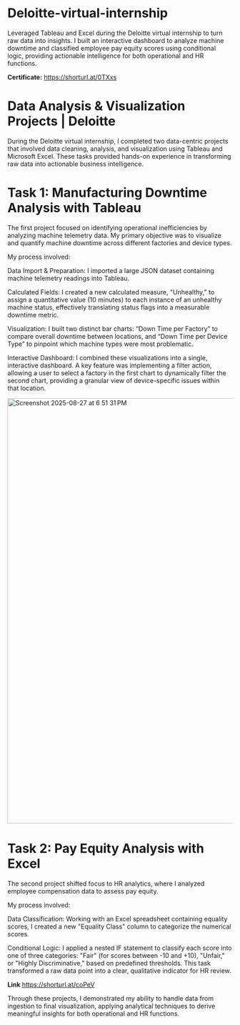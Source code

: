 # Deloitte-virtual-internship
Leveraged Tableau and Excel during the Deloitte virtual internship to turn raw data into insights. I built an interactive dashboard to analyze machine downtime and classified employee pay equity scores using conditional logic, providing actionable intelligence for both operational and HR functions.

**Certificate:** https://shorturl.at/0TXxs

# Data Analysis & Visualization Projects | Deloitte

During the Deloitte virtual internship, I completed two data-centric projects that involved data cleaning, analysis, and visualization using Tableau and Microsoft Excel. These tasks provided hands-on experience in transforming raw data into actionable business intelligence.

# Task 1: Manufacturing Downtime Analysis with Tableau

The first project focused on identifying operational inefficiencies by analyzing machine telemetry data. My primary objective was to visualize and quantify machine downtime across different factories and device types.

My process involved:

Data Import & Preparation: I imported a large JSON dataset containing machine telemetry readings into Tableau.

Calculated Fields: I created a new calculated measure, "Unhealthy," to assign a quantitative value (10 minutes) to each instance of an unhealthy machine status, effectively translating status flags into a measurable downtime metric.

Visualization: I built two distinct bar charts: “Down Time per Factory” to compare overall downtime between locations, and “Down Time per Device Type” to pinpoint which machine types were most problematic.

Interactive Dashboard: I combined these visualizations into a single, interactive dashboard. A key feature was implementing a filter action, allowing a user to select a factory in the first chart to dynamically filter the second chart, providing a granular view of device-specific issues within that location.

<img width="1399" height="952" alt="Screenshot 2025-08-27 at 6 51 31 PM" src="https://github.com/user-attachments/assets/67b2d38b-3ace-421d-a97b-9bfdf99b5420" />

# Task 2: Pay Equity Analysis with Excel

The second project shifted focus to HR analytics, where I analyzed employee compensation data to assess pay equity.

My process involved:

Data Classification: Working with an Excel spreadsheet containing equality scores, I created a new "Equality Class" column to categorize the numerical scores.

Conditional Logic: I applied a nested IF statement to classify each score into one of three categories: "Fair" (for scores between -10 and +10), "Unfair," or "Highly Discriminative," based on predefined thresholds. This task transformed a raw data point into a clear, qualitative indicator for HR review.

**Link** https://shorturl.at/coPeV

Through these projects, I demonstrated my ability to handle data from ingestion to final visualization, applying analytical techniques to derive meaningful insights for both operational and HR functions.

